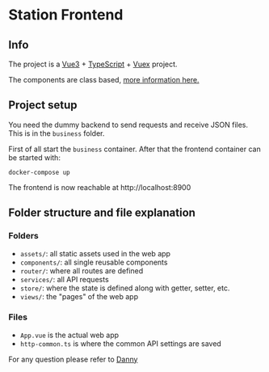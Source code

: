# Station Frontend

## Info
The project is a [Vue3](https://vuejs.org/guide/introduction.html) + [TypeScript](https://www.typescriptlang.org/docs/) + [Vuex](https://vuex.vuejs.org/) project.

The components are class based, [more information here.](https://class-component.vuejs.org/)

## Project setup
You need the dummy backend to send requests and receive JSON files. This is in the `business` folder.

First of all start the `business` container. After that the frontend container can be started with:
```
docker-compose up
```
The frontend is now reachable at http://localhost:8900

## Folder structure and file explanation

### Folders
- `assets/`: all static assets used in the web app
- `components/`: all single reusable components
- `router/`: where all routes are defined
- `services/`: all API requests
- `store/`: where the state is defined along with getter, setter, etc.
- `views/`: the "pages" of the web app

### Files
- `App.vue` is the actual web app
- `http-common.ts` is where the common API settings are saved

For any question please refer to [Danny](mailto:danny@ostec.de)